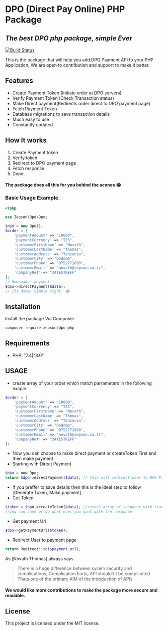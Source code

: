 # DPO (Direct Pay Online) PHP Package

## _The best DPO php package, simple Ever_

[![Build Status](https://travis-ci.org/joemccann/dillinger.svg?branch=master)](https://travis-ci.org/joemccann/dillinger)

This is the package that will help you add DPO Payment API to your PHP Application, We are open to contribution and support to make it better.

## Features

-   Create Payment Token (Initiate order at DPO servers)
-   Verify Payment Token (Check Transaction status)
-   Make Direct payment(Redirects order direct to DPO payment page)
-   Fetch Payment Token
-   Database migrations to save transaction details
-   Much easy to use
-   Constantly updated

## How It works

1. Create Payment token
2. Verify token
3. Redirect to DPO payment page
4. Fetch response
5. Done

#### The package does all this for you behind the scenes 😂

### Basic Usage Example.

```php
<?php

use Zepson\Dpo\Dpo;

$dpo = new Dpo();
$order = [
    'paymentAmount' => "10000",
    'paymentCurrency' => "TZS",
    'customerFirstName' => "Novath",
    'customerLastName' => "Thomas",
    'customerAddress' => "Tanzania",
    'customerCity' => "Dodoma",
    'customerPhone' => "0752771650",
    'customerEmail' => "novath@zepson.co.tz",
    'companyRef' => "34TESTREFF"
];
// Now make  payment
$dpo->directPayment($data);
// Its done! Simple right! 😂

```

## Installation

Install the package Via Composer

```sh
composer require zepson/dpo-php
```

## Requirements

- PHP: "7.4|^8.0"

## USAGE

-   create array of your order which match parrameters in the following exaple

```php
$order = [
    'paymentAmount' => "10000",
    'paymentCurrency' => "TZS",
    'customerFirstName' => "Novath",
    'customerLastName' => "Thomas",
    'customerAddress' => "Tanzania",
    'customerCity' => "Dodoma",
    'customerPhone' => "0752771650",
    'customerEmail' => "novath@zepson.co.tz",
    'companyRef' => "34TESTREFF"
];

```

-   Now you can choose to make direct payment or createToken First and then make payment
-   Starting with Direct Payment

```php
$dpo = new Dpo;
return $dpo->directPayment($data); // this will redirect user to DPO Payment page
```

-   If you preffer to save details then this is the ideal step to follow [Generate Token, Make payment]
-   Get Token

```php
$token = $dpo->createToken($data); //return array of response with transaction code
//you can save or do what ever you want with the response
```

-   Get payment Url

```php
$dpo->getPaymentUrl($token);
```

-   Redirect User to payment page

```php
return Redirect::to($payment_url);
```

As [Novath Thomas] always says

> There is a huge difference between sysem security and
> complications, Complication hurts, API should'nt be complicated
> Thats one of the primary AIM of the introduction of APIs

#### We would like more contributions to make the package more secure and readable.

## License

This project is licensed under the MIT license.